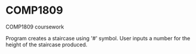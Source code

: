 # COMP1809
COMP1809 coursework

Program creates a staircase using '#' symbol.
User inputs a number for the height of the staircase produced.
